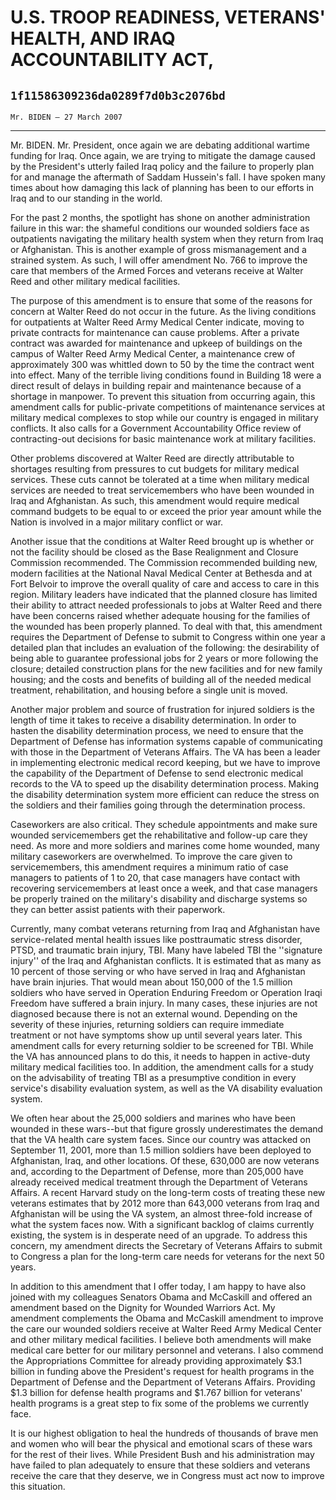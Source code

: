 # U.S. TROOP READINESS, VETERANS' HEALTH, AND IRAQ ACCOUNTABILITY ACT,
## `1f11586309236da0289f7d0b3c2076bd`
`Mr. BIDEN — 27 March 2007`

---


Mr. BIDEN. Mr. President, once again we are debating additional 
wartime funding for Iraq. Once again, we are trying to mitigate the 
damage caused by the President's utterly failed Iraq policy and the 
failure to properly plan for and manage the aftermath of Saddam 
Hussein's fall. I have spoken many times about how damaging this lack 
of planning has been to our efforts in Iraq and to our standing in the 
world.



For the past 2 months, the spotlight has shone on another 
administration failure in this war: the shameful conditions our wounded 
soldiers face as outpatients navigating the military health system when 
they return from Iraq or Afghanistan. This is another example of gross 
mismanagement and a strained system. As such, I will offer amendment 
No. 766 to improve the care that members of the Armed Forces and 
veterans receive at Walter Reed and other military medical facilities.

The purpose of this amendment is to ensure that some of the reasons 
for concern at Walter Reed do not occur in the future. As the living 
conditions for outpatients at Walter Reed Army Medical Center indicate, 
moving to private contracts for maintenance can cause problems. After a 
private contract was awarded for maintenance and upkeep of buildings on 
the campus of Walter Reed Army Medical Center, a maintenance crew of 
approximately 300 was whittled down to 50 by the time the contract went 
into effect. Many of the terrible living conditions found in Building 
18 were a direct result of delays in building repair and maintenance 
because of a shortage in manpower. To prevent this situation from 
occurring again, this amendment calls for public-private competitions 
of maintenance services at military medical complexes to stop while our 
country is engaged in military conflicts. It also calls for a 
Government Accountability Office review of contracting-out decisions 
for basic maintenance work at military facilities.

Other problems discovered at Walter Reed are directly attributable to 
shortages resulting from pressures to cut budgets for military medical 
services. These cuts cannot be tolerated at a time when military 
medical services are needed to treat servicemembers who have been 
wounded in Iraq and Afghanistan. As such, this amendment would require 
medical command budgets to be equal to or exceed the prior year amount 
while the Nation is involved in a major military conflict or war.

Another issue that the conditions at Walter Reed brought up is 
whether or not the facility should be closed as the Base Realignment 
and Closure Commission recommended. The Commission recommended building 
new, modern facilities at the National Naval Medical Center at Bethesda 
and at Fort Belvoir to improve the overall quality of care and access 
to care in this region. Military leaders have indicated that the 
planned closure has limited their ability to attract needed 
professionals to jobs at Walter Reed and there have been concerns 
raised whether adequate housing for the families of the wounded has 
been properly planned. To deal with that, this amendment requires the 
Department of Defense to submit to Congress within one year a detailed 
plan that includes an evaluation of the following: the desirability of 
being able to guarantee professional jobs for 2 years or more following 
the closure; detailed construction plans for the new facilities and for 
new family housing; and the costs and benefits of building all of the 
needed medical treatment, rehabilitation, and housing before a single 
unit is moved.

Another major problem and source of frustration for injured soldiers 
is the length of time it takes to receive a disability determination. 
In order to hasten the disability determination process, we need to 
ensure that the Department of Defense has information systems capable 
of communicating with those in the Department of Veterans Affairs. The 
VA has been a leader in implementing electronic medical record keeping, 
but we have to improve the capability of the Department of Defense to 
send electronic medical records to the VA to speed up the disability 
determination process. Making the disability determination system more 
efficient can reduce the stress on the soldiers and their families 
going through the determination process.

Caseworkers are also critical. They schedule appointments and make 
sure wounded servicemembers get the rehabilitative and follow-up care 
they need. As more and more soldiers and marines come home wounded, 
many military caseworkers are overwhelmed. To improve the care given to 
servicemembers, this amendment requires a minimum ratio of case 
managers to patients of 1 to 20, that case managers have contact with 
recovering servicemembers at least once a week, and that case managers 
be properly trained on the military's disability and discharge systems 
so they can better assist patients with their paperwork.

Currently, many combat veterans returning from Iraq and Afghanistan 
have service-related mental health issues like posttraumatic stress 
disorder, PTSD, and traumatic brain injury, TBI. Many have labeled TBI 
the ''signature injury'' of the Iraq and Afghanistan conflicts. It is 
estimated that as many as 10 percent of those serving or who have 
served in Iraq and Afghanistan have brain injuries. That would mean 
about 150,000 of the 1.5 million soldiers who have served in Operation 
Enduring Freedom or Operation Iraqi Freedom have suffered a brain 
injury. In many cases, these injuries are not diagnosed because there 
is not an external wound. Depending on the severity of these injuries, 
returning soldiers can require immediate treatment or not have symptoms 
show up until several years later. This amendment calls for every 
returning soldier to be screened for TBI. While the VA has announced 
plans to do this, it needs to happen in active-duty military medical 
facilities too. In addition, the amendment calls for a study on the 
advisability of treating TBI as a presumptive condition in every 
service's disability evaluation system, as well as the VA disability 
evaluation system.

We often hear about the 25,000 soldiers and marines who have been 
wounded in these wars--but that figure grossly underestimates the 
demand that the VA health care system faces. Since our country was 
attacked on September 11, 2001, more than 1.5 million soldiers have 
been deployed to Afghanistan, Iraq, and other locations. Of these, 
630,000 are now veterans and, according to the Department of Defense, 
more than 205,000 have already received medical treatment through the 
Department of Veterans Affairs. A recent Harvard study on the long-term 
costs of treating these new veterans estimates that by 2012 more than 
643,000 veterans from Iraq and Afghanistan will be using the VA system, 
an almost three-fold increase of what the system faces now. With a 
significant backlog of claims currently existing, the system is in 
desperate need of an upgrade. To address this concern, my amendment 
directs the Secretary of Veterans Affairs to submit to Congress a plan 
for the long-term care needs for veterans for the next 50 years.

In addition to this amendment that I offer today, I am happy to have 
also joined with my colleagues Senators Obama and McCaskill and offered 
an amendment based on the Dignity for Wounded Warriors Act. My 
amendment complements the Obama and McCaskill amendment to improve the 
care our wounded soldiers receive at Walter Reed Army Medical Center 
and other military medical facilities. I believe both amendments will 
make medical care better for our military personnel and veterans. I 
also commend the Appropriations Committee for already providing 
approximately $3.1 billion in funding above the President's request for 
health programs in the Department of Defense and the Department of 
Veterans Affairs. Providing $1.3 billion for defense health programs 
and $1.767 billion for veterans' health programs is a great step to fix 
some of the problems we currently face.

It is our highest obligation to heal the hundreds of thousands of 
brave men and women who will bear the physical and emotional scars of 
these wars for the rest of their lives. While President Bush and his 
administration may have failed to plan adequately to ensure that these 
soldiers and veterans receive the care that they deserve, we in 
Congress must act now to improve this situation.